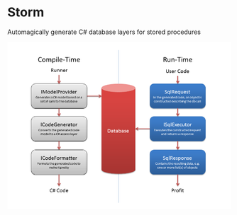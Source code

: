 Storm
=====

Automagically generate C# database layers for stored procedures

![alt tag](/Docs/Storm_Architecture.png)